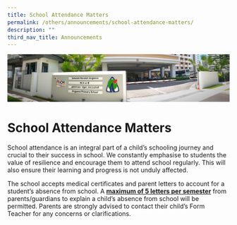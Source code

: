 ```yaml
---
title: School Attendance Matters
permalink: /others/announcements/school-attendance-matters/
description: ""
third_nav_title: Announcements
---
```

![](/images/About%20Us.jpg)

School Attendance Matters
=========================

School attendance is an integral part of a child’s schooling journey and crucial to their success in school. We constantly emphasise to students the value of resilience and encourage them to attend school regularly. This will also ensure their learning and progress is not unduly affected.

  

The school accepts medical certificates and parent letters to account for a student’s absence from school. A <u><b>maximum of 5 letters per semester</b></u> from parents/guardians to explain a child’s absence from school will be permitted. Parents are strongly advised to contact their child’s Form Teacher for any concerns or clarifications.
